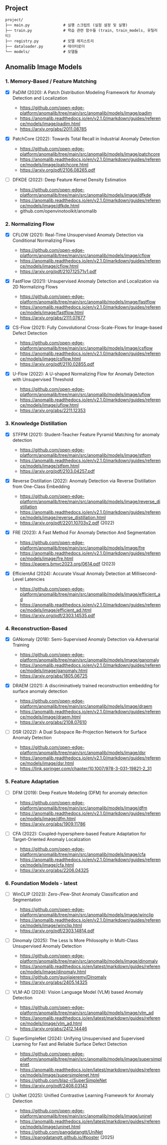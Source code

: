 ## Project

```
project/
├── main.py               # 실행 스크립트 (실험 설정 및 실행)
├── train.py              # 학습 관련 함수들 (train, train_models, 유틸리티)
├── registry.py           # 모델 레지스트리
├── dataloader.py         # 데이터로더
└── models/               # 모델들
```


## Anomalib Image Models

### 1. Memory-Based / Feature Matching

- [x] PaDiM (2020): A Patch Distribution Modeling Framework for Anomaly Detection and Localization
  - https://github.com/open-edge-platform/anomalib/tree/main/src/anomalib/models/image/padim
  - https://anomalib.readthedocs.io/en/v2.1.0/markdown/guides/reference/models/image/padim.html
  - https://arxiv.org/abs/2011.08785

- [x] PatchCore (2022): Towards Total Recall in Industrial Anomaly Detection
  - https://github.com/open-edge-platform/anomalib/tree/main/src/anomalib/models/image/patchcore
  - https://anomalib.readthedocs.io/en/v2.1.0/markdown/guides/reference/models/image/patchcore.html
  - https://arxiv.org/pdf/2106.08265.pdf

- [ ] DFKDE (2022): Deep Feature Kernel Density Estimation
  - https://github.com/open-edge-platform/anomalib/tree/main/src/anomalib/models/image/dfkde
  - https://anomalib.readthedocs.io/en/v2.1.0/markdown/guides/reference/models/image/dfkde.html
  - github.com/openvinotoolkit/anomalib


### 2. Normalizing Flow

- [x] CFLOW (2021): Real-Time Unsupervised Anomaly Detection via Conditional Normalizing Flows
  - https://github.com/open-edge-platform/anomalib/tree/main/src/anomalib/models/image/cflow
  - https://anomalib.readthedocs.io/en/v2.1.0/markdown/guides/reference/models/image/cflow.html
  - https://arxiv.org/pdf/2107.12571v1.pdf

- [x] FastFlow (2021): Unsupervised Anomaly Detection and Localization via 2D Normalizing Flows
  - https://github.com/open-edge-platform/anomalib/tree/main/src/anomalib/models/image/fastflow
  - https://anomalib.readthedocs.io/en/v2.1.0/markdown/guides/reference/models/image/fastflow.html
  - https://arxiv.org/abs/2111.07677

- [x] CS-Flow (2021): Fully Convolutional Cross-Scale-Flows for Image-based Defect Detection
  - https://github.com/open-edge-platform/anomalib/tree/main/src/anomalib/models/image/csflow
  - https://anomalib.readthedocs.io/en/v2.1.0/markdown/guides/reference/models/image/csflow.html
  - https://arxiv.org/pdf/2110.02855.pdf

- [x] U-Flow (2022): A U-shaped Normalizing Flow for Anomaly Detection with Unsupervised Threshold
  - https://github.com/open-edge-platform/anomalib/tree/main/src/anomalib/models/image/uflow
  - https://anomalib.readthedocs.io/en/v2.1.0/markdown/guides/reference/models/image/uflow.html
  - https://arxiv.org/abs/2211.12353


### 3. Knowledge Distillation

- [x] STFPM (2021): Student-Teacher Feature Pyramid Matching for anomaly detection
  - https://github.com/open-edge-platform/anomalib/tree/main/src/anomalib/models/image/stfpm
  - https://anomalib.readthedocs.io/en/v2.1.0/markdown/guides/reference/models/image/stfpm.html
  - https://arxiv.org/pdf/2103.04257.pdf

- [x] Reverse Distillation (2022): Anomaly Detection via Reverse Distillation from One-Class Embedding
  - https://github.com/open-edge-platform/anomalib/tree/main/src/anomalib/models/image/reverse_distillation
  - https://anomalib.readthedocs.io/en/v2.1.0/markdown/guides/reference/models/image/reverse_distillation.html
  - https://arxiv.org/pdf/2201.10703v2.pdf (2022)

- [x] FRE (2023): A Fast Method For Anomaly Detection And Segmentation
  - https://github.com/open-edge-platform/anomalib/tree/main/src/anomalib/models/image/fre
  - https://anomalib.readthedocs.io/en/v2.1.0/markdown/guides/reference/models/image/fre.html
  - https://papers.bmvc2023.org/0614.pdf (2023)

- [x] EfficientAd (2024): Accurate Visual Anomaly Detection at Millisecond-Level Latencies
  - https://github.com/open-edge-platform/anomalib/tree/main/src/anomalib/models/image/efficient_ad
  - https://anomalib.readthedocs.io/en/v2.1.0/markdown/guides/reference/models/image/efficient_ad.html
  - https://arxiv.org/pdf/2303.14535.pdf


### 4. Reconstruction-Based

- [x] GANomaly (2018): Semi-Supervised Anomaly Detection via Adversarial Training
  - https://github.com/open-edge-platform/anomalib/tree/main/src/anomalib/models/image/ganomaly
  - https://anomalib.readthedocs.io/en/v2.1.0/markdown/guides/reference/models/image/ganomaly.html
  - https://arxiv.org/abs/1805.06725

- [x] DRAEM (2021): A discriminatively trained reconstruction embedding for surface anomaly detection
  - https://github.com/open-edge-platform/anomalib/tree/main/src/anomalib/models/image/draem
  - https://anomalib.readthedocs.io/en/v2.1.0/markdown/guides/reference/models/image/draem.html
  - https://arxiv.org/abs/2108.07610

- [ ] DSR (2022): A Dual Subspace Re-Projection Network for Surface Anomaly Detection
  - https://github.com/open-edge-platform/anomalib/tree/main/src/anomalib/models/image/dsr
  - https://anomalib.readthedocs.io/en/v2.1.0/markdown/guides/reference/models/image/dsr.html
  - https://link.springer.com/chapter/10.1007/978-3-031-19821-2_31


### 5. Feature Adaptation

- [ ] DFM (2019): Deep Feature Modeling (DFM) for anomaly detection
  - https://github.com/open-edge-platform/anomalib/tree/main/src/anomalib/models/image/dfm
  - https://anomalib.readthedocs.io/en/v2.1.0/markdown/guides/reference/models/image/dfm.html
  - https://arxiv.org/abs/1909.11786

- [ ] CFA (2022): Coupled-hypersphere-based Feature Adaptation for Target-Oriented Anomaly Localization
  - https://github.com/open-edge-platform/anomalib/tree/main/src/anomalib/models/image/cfa
  - https://anomalib.readthedocs.io/en/v2.1.0/markdown/guides/reference/models/image/cfa.html
  - https://arxiv.org/abs/2206.04325

### 6. Foundation Models - latest

- [ ] WinCLIP (2023): Zero-/Few-Shot Anomaly Classification and Segmentation
  - https://github.com/open-edge-platform/anomalib/tree/main/src/anomalib/models/image/winclip
  - https://anomalib.readthedocs.io/en/v2.1.0/markdown/guides/reference/models/image/winclip.html
  - https://arxiv.org/pdf/2303.14814.pdf

- [ ] Dinomaly (2025): The Less Is More Philosophy in Multi-Class Unsupervised Anomaly Detection
  - https://github.com/open-edge-platform/anomalib/tree/main/src/anomalib/models/image/dinomaly
  - https://anomalib.readthedocs.io/en/latest/markdown/guides/reference/models/image/dinomaly.html
  - https://github.com/guojiajeremy/Dinomaly
  - https://arxiv.org/abs/2405.14325

- [ ] VLM-AD (2024): Vision Language Model (VLM) based Anomaly Detection
  - https://github.com/open-edge-platform/anomalib/tree/main/src/anomalib/models/image/vlm_ad
  - https://anomalib.readthedocs.io/en/latest/markdown/guides/reference/models/image/vlm_ad.html
  - https://arxiv.org/abs/2412.14446

- [ ] SuperSimpleNet (2024): Unifying Unsupervised and Supervised Learning for Fast and Reliable Surface Defect Detection
  - https://github.com/open-edge-platform/anomalib/tree/main/src/anomalib/models/image/supersimplenet
  - https://anomalib.readthedocs.io/en/latest/markdown/guides/reference/models/image/supersimplenet.html
  - https://github.com/blaz-r/SuperSimpleNet
  - https://arxiv.org/pdf/2408.03143

- [ ] UniNet (2025): Unified Contrastive Learning Framework for Anomaly Detection
  - https://github.com/open-edge-platform/anomalib/tree/main/src/anomalib/models/image/uninet
  - https://anomalib.readthedocs.io/en/latest/markdown/guides/reference/models/image/uninet.html
  - https://github.com/pangdatangtt/UniNet
  - https://pangdatangtt.github.io/#poster (2025)


